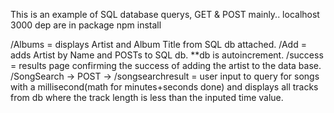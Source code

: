 This is an example of SQL database querys, GET & POST mainly.. 
localhost 3000 
dep are in package
npm install 

/Albums = displays Artist and Album Title from SQL db attached.
/Add = adds Artist by Name and POSTs to SQL db. **db is autoincrement.
/success = results page confirming the success of adding the artist to the data base.
/SongSearch -> POST -> /songsearchresult = user input to query for songs with a millisecond(math for minutes+seconds done) and displays all tracks from db where the track length is less than the inputed time value. 

